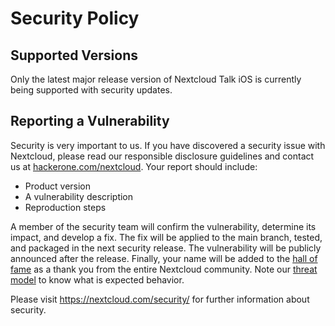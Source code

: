<!--
  - SPDX-FileCopyrightText: 2021 Nextcloud GmbH and Nextcloud contributors
  - SPDX-License-Identifier: GPL-3.0-or-later
-->
# Security Policy

## Supported Versions

Only the latest major release version of Nextcloud Talk iOS is currently being supported with security updates.

## Reporting a Vulnerability

Security is very important to us. If you have discovered a security issue with Nextcloud,
please read our responsible disclosure guidelines and contact us at [hackerone.com/nextcloud](https://hackerone.com/nextcloud).
Your report should include:

- Product version
- A vulnerability description
- Reproduction steps

A member of the security team will confirm the vulnerability, determine its impact, and develop a fix.
The fix will be applied to the main branch, tested, and packaged in the next security release.
The vulnerability will be publicly announced after the release. Finally, your name will be added
to the [hall of fame](https://hackerone.com/nextcloud/thanks) as a thank you from the entire Nextcloud community. Note our 
[threat model](https://nextcloud.com/security/threat-model) to know what is expected behavior.


Please visit https://nextcloud.com/security/ for further information about security.